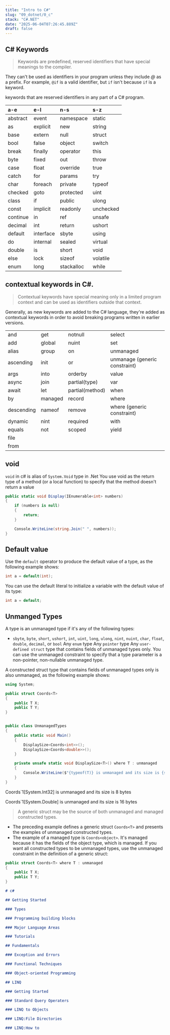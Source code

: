 ```yaml
---
title: "Intro to C#"
slug: "09_dotnet/0_c"
stack: "C#.NET"
date: "2025-06-04T07:26:45.889Z"
draft: false
---
```


## C# Keywords

> Keywords are predefined, reserved identifiers that have special meanings to the compiler.

They can't be used as identifiers in your program unless they include _@_ as a prefix. For example, `@if` is a valid identifier, but `if` isn't because `if` is a keyword.

keywords that are reserved identifiers in any part of a C# program.

| a-e      | e-l       | n-s        | s-z       |
| :------- | :-------- | :--------- | :-------- |
| abstract | event     | namespace  | static    |
| as       | explicit  | new        | string    |
| base     | extern    | null       | struct    |
| bool     | false     | object     | switch    |
| break    | finally   | operator   | this      |
| byte     | fixed     | out        | throw     |
| case     | float     | override   | true      |
| catch    | for       | params     | try       |
| char     | foreach   | private    | typeof    |
| checked  | goto      | protected  | uint      |
| class    | if        | public     | ulong     |
| const    | implicit  | readonly   | unchecked |
| continue | in        | ref        | unsafe    |
| decimal  | int       | return     | ushort    |
| default  | interface | sbyte      | using     |
| do       | internal  | sealed     | virtual   |
| double   | is        | short      | void      |
| else     | lock      | sizeof     | volatile  |
| enum     | long      | stackalloc | while     |

## contextual keywords in C#.

> Contextual keywords have special meaning only in a limited program context and can be used as identifiers outside that context.

Generally, as new keywords are added to the C# language, they're added as contextual keywords in order to avoid breaking programs written in earlier versions.

|            |         |                 |                               |
| :--------- | :------ | :-------------- | :---------------------------- |
| and        | get     | notnull         | select                        |
| add        | global  | nuint           | set                           |
| alias      | group   | on              | unmanaged                     |
| ascending  | init    | or              | unmanage (generic constraint) |
| args       | into    | orderby         | value                         |
| async      | join    | partial(type)   | var                           |
| await      | let     | partial(method) | when                          |
| by         | managed | record          | where                         |
| descending | nameof  | remove          | where (generic constraint)    |
| dynamic    | nint    | required        | with                          |
| equals     | not     | scoped          | yield                         |
| file       |         |                 |                               |
| from       |         |                 |                               |

## void

`void` in c# is alias of `System.Void` type in .Net
You use void as the return type of a method (or a local function) to specify that the method doesn't return a value

```csharp:title=Demo.cs
public static void Display(IEnumerable<int> numbers)
{
    if (numbers is null)
    {
        return;
    }

    Console.WriteLine(string.Join(" ", numbers));
}
```

## Default value

Use the `default` operator to produce the default value of a type, as the following example shows:

```csharp
int a = default(int);
```

You can use the default literal to initialize a variable with the default value of its type:

```csharp
int a = default;
```

## Unmanged Types

A type is an unmanaged type if it's any of the following types:

- `sbyte`, `byte`, `short`, `ushort`, `int`, `uint`, `long`, `ulong`, `nint`, `nuint`, `char`, `float`, `double`, `decimal`, or `bool`
  Any `enum` type
  Any `pointer` type
  Any `user-defined struct` type that contains fields of unmanaged types only.
  You can use the unmanaged constraint to specify that a type parameter is a non-pointer, non-nullable unmanaged type.

A constructed struct type that contains fields of unmanaged types only is also unmanaged, as the following example shows:

```csharp:title=Coords.cs
using System;

public struct Coords<T>
{
    public T X;
    public T Y;
}
```

```csharp:title=UnmanagedTypes.cs

public class UnmanagedTypes
{
    public static void Main()
    {
        DisplaySize<Coords<int>>();
        DisplaySize<Coords<double>>();
    }

    private unsafe static void DisplaySize<T>() where T : unmanaged
    {
        Console.WriteLine($"{typeof(T)} is unmanaged and its size is {sizeof(T)} bytes");
    }
}
```
<op>
Coords`1[System.Int32] is unmanaged and its size is 8 bytes
 
Coords`1[System.Double] is unmanaged and its size is 16 bytes

</op>

> A generic struct may be the source of both unmanaged and managed constructed types.

- The preceding example defines a generic struct `Coords<T>` and presents the examples of unmanaged constructed types.
- The example of a managed type is `Coords<object>`. It's managed because it has the fields of the object type, which is managed. If you want all constructed types to be unmanaged types, use the unmanaged constraint in the definition of a generic struct:

```csharp:title=Coords.cs
public struct Coords<T> where T : unmanaged
{
    public T X;
    public T Y;
}
```

```markdown markmap
# c#

## Getting Started

### Types

### Programming building blocks

### Major Language Areas

### Tutorials

## Fundamentals

### Exception and Errors

### Functional Techniques

### Object-oriented Programming

## LINQ

### Getting Started

### Standard Query Operaters

### LINQ to Objects

### LINQ:File Directories

### LINQ:How to
```
